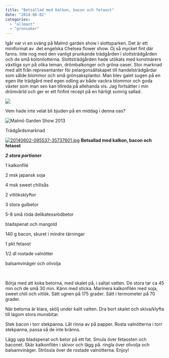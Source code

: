 ```yaml
---
title: "Betsallad med kalkon, bacon och fetaost"
date: "2014-06-02"
categories: 
  - "allmant"
  - "gronsaker"
---
```


Igår var vi en sväng på Malmö garden show i slottsparken. Det är ett miniformat av  det engelska Chelsea flower show. Oj så mycket fint där fanns. Inte nog med den vanligt prunkande trädgården i slottsträdgården och de små kolonilotterna. Slottsträdgården hade utökats med konstnärers växtliga syn på olika teman, drömbalkonger och gröna oaser. Stor marknad med allt från representanter för pelargonsällskapet till handelsträdgårdar som sålde blommor och små grönsaksplantor. Man blev galet sugen på en egen lite trädgård med egen odling av både vackra blommor och goda växter som man sen kan tillreda på allehanda vis. Jag fortsätter i min drömvärld och ger er ett finfint recept på en härligt somrig sallad.

![](images/10354164_725677584151716_6398980565411678518_n.jpg)

Vem hade inte velat bli bjuden på en middag i denna oas?

![Malmö Garden Show 2013](images/MG_5875-550x825.jpg)

Trädgårdsmarknad  
  
[![20140602-095537-35737601.jpg](images/20140602-095537-35737601.jpg)](http://import.local/wp-content/uploads/2014/06/20140602-095537-35737601.jpg) **Betsallad med kalkon, bacon och fetaost**

_**2 stora portioner**_

1 kalkonfilé

2 msk japansk soja

4 msk sweet chilisås

2 vitlöksklyftor

3 stora gulbetor

5-8 små röda delikatessrödbetor

bladspenat och mangold

140 g bacon, skuret i mindre tärningar

1 pkt fetaost

1/2 dl rostade valnötter

balsamvinäger och olivolja

 

Börja med att koka betorna, med skalet på, i saltat vatten. De stora tar ca 45 min och de små 30 min. Känn med sticka. Marinera kalkonfilén med soja, sweet chili och vitlök. Sätt ugnen på 175 grader. Sätt i termometer på 70 grader.

När betorna är klara, skölj under kallt vatten. Dra bort skalet och skiva/klyfta till lagom stora munsbitar.

Stek bacon i torr stekpanna. Låt rinna av på papper. Rosta valnötterna i torr stekpanna, passa så de inte bränns.

Lägg upp bladspenat och betor på ett fat. Smula över fetaosten och baconet. Skär kalkonfilén i skivor och lägg på. ringla över olivolja och balsamvinäger. Strössla över de rostade valnötterna. Enjoy!

